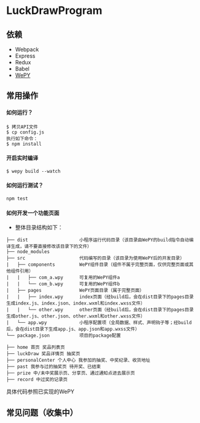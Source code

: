 # LuckDrawProgram

## 依赖

- Webpack
- Express
- Redux
- Babel
- [WePY](https://tencent.github.io/wepy/)

## 常用操作

#### 如何运行？

```
$ 拷贝API文件
$ cp config.js
执行如下命令：
$ npm install
```

#### 开启实时编译
```
$ wepy build --watch
```

#### 如何运行测试？
```
npm test
```
#### 如何开发一个功能页面

 - 整体目录结构如下：

```
├── dist                   小程序运行代码目录（该目录由WePY的build指令自动编译生成，请不要直接修改该目录下的文件）
├── node_modules           
├── src                    代码编写的目录（该目录为使用WePY后的开发目录）
|   ├── components         WePY组件目录（组件不属于完整页面，仅供完整页面或其他组件引用）
|   |   ├── com_a.wpy      可复用的WePY组件a
|   |   └── com_b.wpy      可复用的WePY组件b
|   ├── pages              WePY页面目录（属于完整页面）
|   |   ├── index.wpy      index页面（经build后，会在dist目录下的pages目录生成index.js、index.json、index.wxml和index.wxss文件）
|   |   └── other.wpy      other页面（经build后，会在dist目录下的pages目录生成other.js、other.json、other.wxml和other.wxss文件）
|   └── app.wpy            小程序配置项（全局数据、样式、声明钩子等；经build后，会在dist目录下生成app.js、app.json和app.wxss文件）
└── package.json           项目的package配置
```


```
├── home 首页 奖品列表页
├── luckDraw 奖品详情页 抽奖页
├── personalCenter 个人中心 我参加的抽奖、中奖纪录、收货地址
├── past 我参与过的抽奖页 待开奖、已结束
├── prize 中/未中奖展示页、分享页、通过通知点进去展示页
├── record 中过奖的记录页
```

具体代码参照已实现的WePY


## 常见问题（收集中）
